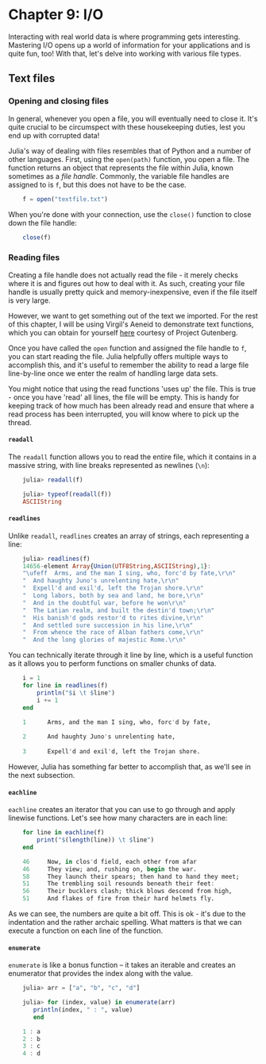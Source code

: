 # Chapter 9: I/O

Interacting with real world data is where programming gets interesting. Mastering I/O opens up a world of information for your applications and is quite fun, too! With that, let's delve into working with various file types.

## Text files

### Opening and closing files

In general, whenever you open a file, you will eventually need to close it. It's quite crucial to be circumspect with these housekeeping duties, lest you end up with corrupted data!

Julia's way of dealing with files resembles that of Python and a number of other languages. First, using the `open(path)` function, you open a file. The function returns an object that represents the file within Julia, known sometimes as a _file handle_. Commonly, the variable file handles are assigned to is `f`, but this does not have to be the case.

```julia
	f = open("textfile.txt")
```

When you're done with your connection, use the `close()` function to close down the file handle:

```julia
	close(f)
```

### Reading files

Creating a file handle does not actually read the file - it merely checks where it is and figures out how to deal with it. As such, creating your file handle is usually pretty quick and memory-inexpensive, even if the file itself is very large.

However, we want to get something out of the text we imported. For the rest of this chapter, I will be using Virgil's Aeneid to demonstrate text functions, which you can obtain for yourself [here](http://www.gutenberg.org/cache/epub/228/pg228.txt) courtesy of Project Gutenberg.

Once you have called the `open` function and assigned the file handle to `f`, you can start reading the file. Julia helpfully offers multiple ways to accomplish this, and it's useful to remember the ability to read a large file line-by-line once we enter the realm of handling large data sets.

You might notice that using the read functions 'uses up' the file. This is true - once you have 'read' all lines, the file will be empty. This is handy for keeping track of how much has been already read and ensure that where a read process has been interrupted, you will know where to pick up the thread.

#### `readall`

The `readall` function allows you to read the entire file, which it contains in a massive string, with line breaks represented as newlines (`\n`): 

```julia
	julia> readall(f)
```

```julia	
	julia> typeof(readall(f))
	ASCIIString
```

#### `readlines`

Unlike `readall`, `readlines` creates an array of strings, each representing a line:

```julia
	julia> readlines(f)
	14656-element Array{Union(UTF8String,ASCIIString),1}:
 	"\ufeff  Arms, and the man I sing, who, forc'd by fate,\r\n"
	"  And haughty Juno's unrelenting hate,\r\n"
	"  Expell'd and exil'd, left the Trojan shore.\r\n"
	"  Long labors, both by sea and land, he bore,\r\n"
	"  And in the doubtful war, before he won\r\n"
	"  The Latian realm, and built the destin'd town;\r\n"
	"  His banish'd gods restor'd to rites divine,\r\n"
	"  And settled sure succession in his line,\r\n"
	"  From whence the race of Alban fathers come,\r\n"
	"  And the long glories of majestic Rome.\r\n"
```

You can technically iterate through it line by line, which is a useful function as it allows you to perform functions on smaller chunks of data. 

```julia
	i = 1
	for line in readlines(f)
		println("$i \t $line")
		i += 1
	end
```

```julia
	1 	   Arms, and the man I sing, who, forc'd by fate,
	
	2 	   And haughty Juno's unrelenting hate,
	
	3 	   Expell'd and exil'd, left the Trojan shore.
```

However, Julia has something far better to accomplish that, as we'll see in the next subsection.

#### `eachline`

`eachline` creates an iterator that you can use to go through and apply linewise functions. Let's see how many characters are in each line:

```julia
	for line in eachline(f)
		print("$(length(line)) \t $line")
	end
```

```julia
	46 	   Now, in clos'd field, each other from afar
	46 	   They view; and, rushing on, begin the war.
	58 	   They launch their spears; then hand to hand they meet;
	51 	   The trembling soil resounds beneath their feet:
	56 	   Their bucklers clash; thick blows descend from high,
	51 	   And flakes of fire from their hard helmets fly.
```

As we can see, the numbers are quite a bit off. This is ok - it's due to the indentation and the rather archaic spelling. What matters is that we can execute a function on each line of the function.


#### `enumerate`

`enumerate` is like a bonus function – it takes an iterable and creates an enumerator that provides the index along with the value. 

```julia
	julia> arr = ["a", "b", "c", "d"]
```

```julia
	julia> for (index, value) in enumerate(arr)
       println(index, " : ", value)
       end
```
```julia
	1 : a
	2 : b
	3 : c
	4 : d
```

